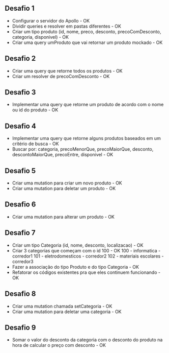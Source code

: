 ## Desafio 1
- Configurar o servidor do Apollo - OK
- Dividir queries e resolver em pastas diferentes - OK
- Criar um tipo produto (id, nome, preco, desconto, precoComDesconto, categoria, disponivel) - OK
- Criar uma query umProduto que vai retornar um produto mockado - OK

## Desafio 2
- Criar uma query que retorne todos os produtos - OK
- Criar um resolver de precoComDesconto - OK

## Desafio 3
- Implementar uma query que retorne um produto de acordo com o nome ou id do produto - OK

## Desafio 4
- Implementar uma query que retorne alguns produtos baseados em um critério de busca - OK
- Buscar por: categoria, precoMenorQue, precoMaiorQue, desconto, descontoMaiorQue, precoEntre, disponivel - OK

## Desafio 5
- Criar uma mutation para criar um novo produto - OK
- Criar uma mutation para deletar um produto - OK

## Desafio 6
- Criar uma mutation para alterar um produto - OK

## Desafio 7
- Criar um tipo Categoria (id, nome, desconto, localizacao) - OK
- Criar 3 categorias que começam com o id 100 - OK
100 - informatica - corredor1
101 - eletrodomesticos - corredor2
102 - materiais escolares - corredor3
- Fazer a associação do tipo Produto e do tipo Categoria - OK
- Refatorar os códigos existentes pra que eles continuem funcionando - OK

## Desafio 8
- Criar uma mutation chamada setCategoria - OK
- Criar uma mutation para deletar uma categoria - OK

## Desafio 9
- Somar o valor do desconto da categoria com o desconto do produto na hora de calcular o preço com desconto - OK
